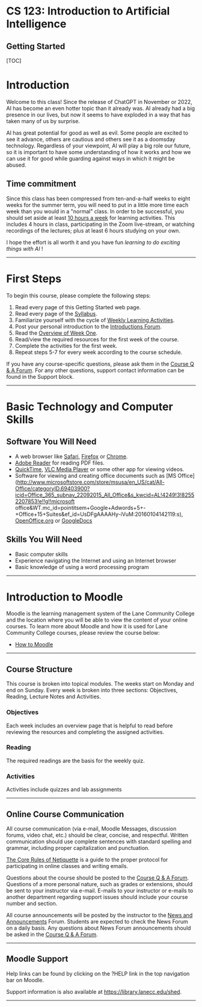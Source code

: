 <h1>CS 123: Introduction to Artificial Intelligence</h1>

<h2>Getting Started</h2>

[TOC]

# Introduction

Welcome to this class! Since the release of ChatGPT in November or 2022, AI has become an even hotter topic than it already was. AI already had a big presence in our lives, but now it seems to have exploded in a way that has taken many of us by surprise.

AI has great potential for good as well as evil. Some people are excited to see it advance, others are cautious and others see it as a doomsday technology. Regardless of your viewpoint, AI will play a big role our future,  so it is important to have some understanding of how it works and how we can use it for good while guarding against ways in which it might be abused.

## Time commitment

Since this class has been compressed from ten-and-a-half weeks to eight weeks for the summer term, you will need to put in a little more time each week than you would in a "normal" class. In order to be successful, you should set aside at least <u>10 hours a week</u> for learning activities. This includes 4 hours in class, participating in the Zoom live-stream, or watching recordings of the lectures; plus at least 6 hours studying on your own. 

I hope the effort is all worth it and you have fun *learning to do exciting things with AI* !

------

# First Steps

To begin this course, please complete the following steps:

1. Read every page of this Getting Started web page.
2. Read every page of the [Syllabus](https://classes.lanecc.edu/mod/url/view.php?id=2334924).
3. Familiarize yourself with the cycle of [Weekly Learning Activities](https://lcc-cit.github.io/CIS195-CourseMaterials/CIS195_Syllabus.html#weekly_cycle).
4. Post your personal introduction to the [Introductions Forum](https://classes.lanecc.edu/mod/hsuforum/view.php?id=2334926).
5. Read the [Overview of Week One](https://classes.lanecc.edu/mod/page/view.php?id=2334929).
6. Read/view the required resources for the first week of the course.
7. Complete the activities for the first week.
8. Repeat steps 5-7 for every week according to the course schedule.

If you have any course-specific questions, please ask them in the [Course Q & A Forum](https://classes.lanecc.edu/mod/hsuforum/view.php?id=2334927). For any other questions, support contact information can be found in the Support block.

------

# Basic Technology and Computer Skills

## Software You Will Need

- A web browser like [Safari](https://www.apple.com/safari/), [Firefox](https://www.mozilla.org/en-US/firefox/new/) or [Chrome](https://www.google.com/chrome/).
- [Adobe Reader](http://get.adobe.com/reader/) for reading PDF files.
- [QuickTime](https://support.apple.com/downloads/quicktime),  [VLC Media Player](https://www.videolan.org/vlc/) or some other app for viewing videos.
- Software for viewing and creating office documents such as [MS Office](http://www.microsoftstore.com/store/msusa/en_US/cat/All-Office/categoryID.69403900?icid=Office_365_subnav_22092015_All_Office&s_kwcid=AL!4249!3!82552207853!e!!g!!microsoft office&WT.mc_id=pointitsem+Google+Adwords+5+-+Office+15+Suites&ef_id=UsDFgAAAAHy-iVuM:20160104142119:s), [OpenOffice.org](http://download.openoffice.org/) or [GoogleDocs](https://www.google.com/accounts/ServiceLogin?service=writely&passive=1209600&continue=http://docs.google.com/&followup=http://docs.google.com/&ltmpl=homepage) 

## Skills You Will Need

- Basic computer skills 
- Experience navigating the Internet and using an Internet browser
- Basic knowledge of using a word processing program

------

# Introduction to Moodle

Moodle is the learning management system of the Lane Community College and the location where you will be able to view the content of your online courses. To learn more about Moodle and how it is used for Lane Community College courses, please review the course below:

- [How to Moodle](https://classes.lanecc.edu/course/view.php?id=2637)

------

## Course Structure

This course is broken into topical modules. The weeks start on Monday and end on Sunday. Every week is broken into three sections: Objectives, Reading, Lecture Notes and Activities.

### Objectives

Each week includes an overview page that is helpful to read before reviewing the resources and completing the assigned activities. 

### Reading

The required readings are the basis for the weekly quiz. 

### Activities

Activities include quizzes and lab assignments

------

## Online Course Communication

All course communication (via e-mail, Moodle Messages, discussion forums, video chat, etc.) should be clear, concise, and respectful. Written communication should use complete sentences with standard spelling and grammar, including proper capitalization and punctuation.

[The Core Rules of Netiquette](http://www.albion.com/netiquette/corerules.html) is a guide to the proper protocol for participating in online classes and writing emails.

Questions about the course should be posted to the [Course Q & A Forum](https://classes.lanecc.edu/mod/hsuforum/view.php?id=2334927). Questions of a more personal nature, such as grades or extensions, should be sent to your instructor via e-mail. E-mails to your instructor or e-mails to another department regarding support issues should include your course number and section.

All course announcements will be posted by the instructor to the [News and Announcements](https://classes.lanecc.edu/mod/forum/view.php?id=2334925) Forum. Students are expected to check the News Forum on a daily basis. Any questions about News Forum announcements should be asked in the [Course Q & A Forum](https://classes.lanecc.edu/mod/hsuforum/view.php?id=2334927).

------

## Moodle Support

Help links can be found by clicking on the ?HELP link in the top navigation bar on Moodle.

Support information is also available at https://library.lanecc.edu/shed.



------

